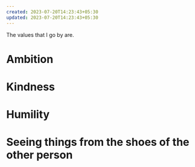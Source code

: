 ```yaml
---
created: 2023-07-20T14:23:43+05:30
updated: 2023-07-20T14:23:43+05:30
---
```

The values that I go by are.

# Ambition

# Kindness

# Humility

# Seeing things from the shoes of the other person

